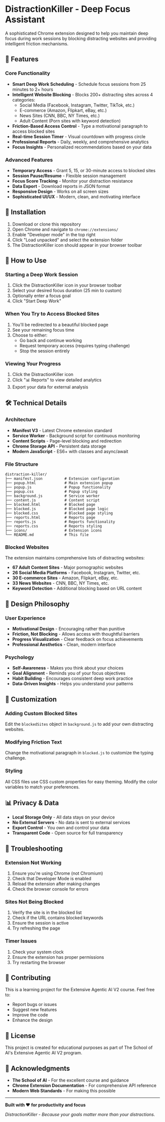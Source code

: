 # DistractionKiller - Deep Focus Assistant

A sophisticated Chrome extension designed to help you maintain deep focus during work sessions by blocking distracting websites and providing intelligent friction mechanisms.

## 🎯 Features

### Core Functionality
- **Smart Deep Work Scheduling** - Schedule focus sessions from 25 minutes to 2+ hours
- **Intelligent Website Blocking** - Blocks 200+ distracting sites across 4 categories:
  - Social Media (Facebook, Instagram, Twitter, TikTok, etc.)
  - E-commerce (Amazon, Flipkart, eBay, etc.)
  - News Sites (CNN, BBC, NY Times, etc.)
  - Adult Content (Porn sites with keyword detection)
- **Friction-Based Access Control** - Type a motivational paragraph to access blocked sites
- **Real-time Session Timer** - Visual countdown with progress circle
- **Professional Reports** - Daily, weekly, and comprehensive analytics
- **Focus Insights** - Personalized recommendations based on your data

### Advanced Features
- **Temporary Access** - Grant 5, 15, or 30-minute access to blocked sites
- **Session Pause/Resume** - Flexible session management
- **Focus Score Tracking** - Monitor your distraction resistance
- **Data Export** - Download reports in JSON format
- **Responsive Design** - Works on all screen sizes
- **Sophisticated UI/UX** - Modern, clean, and motivating interface

## 🚀 Installation

1. Download or clone this repository
2. Open Chrome and navigate to `chrome://extensions/`
3. Enable "Developer mode" in the top right
4. Click "Load unpacked" and select the extension folder
5. The DistractionKiller icon should appear in your browser toolbar

## 📖 How to Use

### Starting a Deep Work Session
1. Click the DistractionKiller icon in your browser toolbar
2. Select your desired focus duration (25 min to custom)
3. Optionally enter a focus goal
4. Click "Start Deep Work"

### When You Try to Access Blocked Sites
1. You'll be redirected to a beautiful blocked page
2. See your remaining focus time
3. Choose to either:
   - Go back and continue working
   - Request temporary access (requires typing challenge)
   - Stop the session entirely

### Viewing Your Progress
1. Click the DistractionKiller icon
2. Click "📊 Reports" to view detailed analytics
3. Export your data for external analysis

## 🛠️ Technical Details

### Architecture
- **Manifest V3** - Latest Chrome extension standard
- **Service Worker** - Background script for continuous monitoring
- **Content Scripts** - Page-level blocking and redirection
- **Chrome Storage API** - Persistent data storage
- **Modern JavaScript** - ES6+ with classes and async/await

### File Structure
```
distraction-killer/
├── manifest.json          # Extension configuration
├── popup.html             # Main extension popup
├── popup.js               # Popup functionality
├── popup.css              # Popup styling
├── background.js          # Service worker
├── content.js             # Content script
├── blocked.html           # Blocked page
├── blocked.js             # Blocked page logic
├── blocked.css            # Blocked page styling
├── reports.html           # Reports page
├── reports.js             # Reports functionality
├── reports.css            # Reports styling
├── icons/                 # Extension icons
└── README.md              # This file
```

### Blocked Websites
The extension maintains comprehensive lists of distracting websites:
- **67 Adult Content Sites** - Major pornographic websites
- **26 Social Media Platforms** - Facebook, Instagram, Twitter, etc.
- **30 E-commerce Sites** - Amazon, Flipkart, eBay, etc.
- **33 News Websites** - CNN, BBC, NY Times, etc.
- **Keyword Detection** - Additional blocking based on URL content

## 🎨 Design Philosophy

### User Experience
- **Motivational Design** - Encouraging rather than punitive
- **Friction, Not Blocking** - Allows access with thoughtful barriers
- **Progress Visualization** - Clear feedback on focus achievements
- **Professional Aesthetics** - Clean, modern interface

### Psychology
- **Self-Awareness** - Makes you think about your choices
- **Goal Alignment** - Reminds you of your focus objectives
- **Habit Building** - Encourages consistent deep work practice
- **Data-Driven Insights** - Helps you understand your patterns

## 🔧 Customization

### Adding Custom Blocked Sites
Edit the `blockedSites` object in `background.js` to add your own distracting websites.

### Modifying Friction Text
Change the motivational paragraph in `blocked.js` to customize the typing challenge.

### Styling
All CSS files use CSS custom properties for easy theming. Modify the color variables to match your preferences.

## 📊 Privacy & Data

- **Local Storage Only** - All data stays on your device
- **No External Servers** - No data is sent to external services
- **Export Control** - You own and control your data
- **Transparent Code** - Open source for full transparency

## 🐛 Troubleshooting

### Extension Not Working
1. Ensure you're using Chrome (not Chromium)
2. Check that Developer Mode is enabled
3. Reload the extension after making changes
4. Check the browser console for errors

### Sites Not Being Blocked
1. Verify the site is in the blocked list
2. Check if the URL contains blocked keywords
3. Ensure the session is active
4. Try refreshing the page

### Timer Issues
1. Check your system clock
2. Ensure the extension has proper permissions
3. Try restarting the browser

## 🤝 Contributing

This is a learning project for the Extensive Agentic AI V2 course. Feel free to:
- Report bugs or issues
- Suggest new features
- Improve the code
- Enhance the design

## 📝 License

This project is created for educational purposes as part of The School of AI's Extensive Agentic AI V2 program.

## 🙏 Acknowledgments

- **The School of AI** - For the excellent course and guidance
- **Chrome Extension Documentation** - For comprehensive API reference
- **Modern Web Standards** - For making this possible

---

**Built with ❤️ for productivity and focus**

*DistractionKiller - Because your goals matter more than your distractions.*
